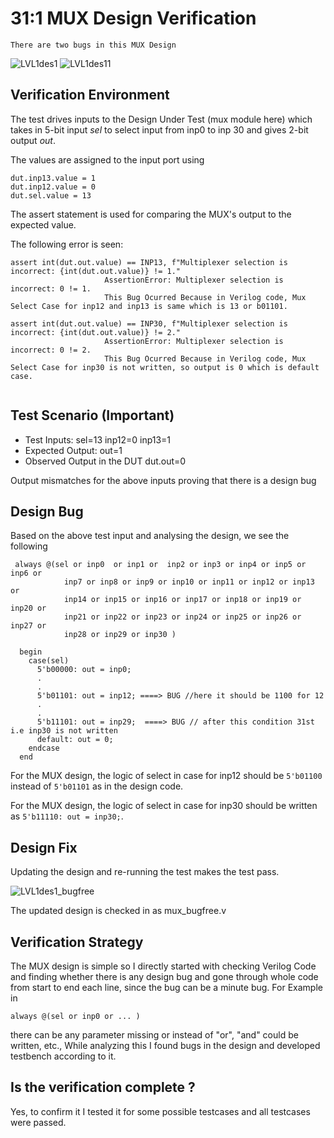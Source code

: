  # 31:1 MUX Design Verification
    There are two bugs in this MUX Design
 ![LVL1des1](https://user-images.githubusercontent.com/86054925/180403436-cdc9db7a-1bca-4769-b3da-4004df41adb8.png)
 ![LVL1des11](https://user-images.githubusercontent.com/86054925/180415773-40a3f824-9f0c-4550-9532-a0f63053d9f6.png)

## Verification Environment

The test drives inputs to the Design Under Test (mux module here) which takes in 5-bit input *sel* to select input from inp0 to inp 30 and gives 2-bit output *out*.

The values are assigned to the input port using 
```
dut.inp13.value = 1 
dut.inp12.value = 0
dut.sel.value = 13
```

The assert statement is used for comparing the MUX's output to the expected value.

The following error is seen:
```
assert int(dut.out.value) == INP13, f"Multiplexer selection is incorrect: {int(dut.out.value)} != 1."
                     AssertionError: Multiplexer selection is incorrect: 0 != 1.
                     This Bug Ocurred Because in Verilog code, Mux Select Case for inp12 and inp13 is same which is 13 or b01101.
```
```
assert int(dut.out.value) == INP30, f"Multiplexer selection is incorrect: {int(dut.out.value)} != 2."
                     AssertionError: Multiplexer selection is incorrect: 0 != 2.
                     This Bug Ocurred Because in Verilog code, Mux Select Case for inp30 is not written, so output is 0 which is default case.
                     
```
## Test Scenario **(Important)**
- Test Inputs: sel=13 inp12=0 inp13=1
- Expected Output: out=1
- Observed Output in the DUT dut.out=0

Output mismatches for the above inputs proving that there is a design bug

## Design Bug
Based on the above test input and analysing the design, we see the following

```
 always @(sel or inp0  or inp1 or  inp2 or inp3 or inp4 or inp5 or inp6 or
            inp7 or inp8 or inp9 or inp10 or inp11 or inp12 or inp13 or 
            inp14 or inp15 or inp16 or inp17 or inp18 or inp19 or inp20 or
            inp21 or inp22 or inp23 or inp24 or inp25 or inp26 or inp27 or 
            inp28 or inp29 or inp30 )

  begin
    case(sel)
      5'b00000: out = inp0;
      .
      .
      5'b01101: out = inp12; ====> BUG //here it should be 1100 for 12
      .
      .
      5'b11101: out = inp29;  ====> BUG // after this condition 31st i.e inp30 is not written
      default: out = 0;
    endcase             
  end
```
For the MUX design, the logic of select in case for inp12 should be ``5'b01100`` instead of ``5'b01101`` as in the design code.

For the MUX design, the logic of select in case for inp30 should be written as ``5'b11110: out = inp30;``.

## Design Fix
Updating the design and re-running the test makes the test pass.

![LVL1des1_bugfree](https://user-images.githubusercontent.com/86054925/180419974-239a53eb-cdcc-4618-99e8-10239ed3bcee.PNG)

The updated design is checked in as mux_bugfree.v

## Verification Strategy

The MUX design is simple so I directly started with checking Verilog Code and finding whether there is any design bug and gone through whole code from start to end each line, since the bug can be a minute bug. For Example in  
```
always @(sel or inp0 or ... )
```
there can be any parameter missing or instead of "or", "and" could be written, etc.,
While analyzing this I found bugs in the design and developed testbench according to it.

## Is the verification complete ?

Yes, to confirm it I tested it for some possible testcases and all testcases were passed.